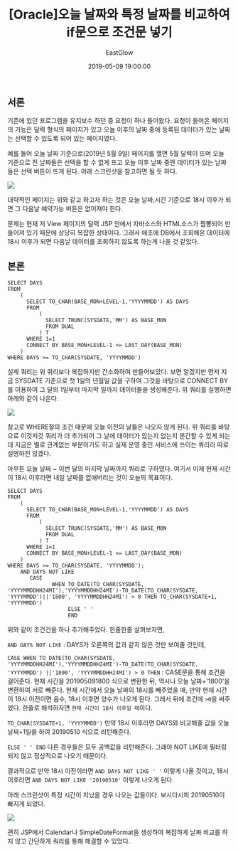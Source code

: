 ﻿---
layout: post
title:  "[Oracle]오늘 날짜와 특정 날짜를 비교하여 if문으로 조건문 넣기"
date:   2019-05-09 19:00:00
author: EastGlow
categories: Database
---
## 서론

기존에 있던 프로그램을 유지보수 하던 중 요청이 하나 들어왔다. 요청이 들어온 페이지의 기능은 달력 형식의 페이지가 있고 오늘 이후의 날짜 중에 등록된 데이터가 있는 날짜는 선택할 수 있도록 되어 있는 페이지였다.

예를 들어 오늘 날짜 기준으로(2019년 5월 9일) 페이지를 열면 5월 달력이 뜨며 오늘 기준으로 전 날짜들은 선택을 할 수 없게 뜨고 오늘 이후 날짜 중엔 데이터가 있는 날짜들은 선택 버튼이 뜨게 된다. 아래 스크린샷을 참고하면 될 듯 하다.

![](/assets/post/20190509_1.PNG)

대략적인 페이지는 위와 같고 하고자 하는 것은 오늘 날짜,시간 기준으로 18시 이후가 되면 그 다음날 예약가능 버튼은 없어져야 한다.

문제는 현재 저 View 페이지의 달력 JSP 안에서 자바소스와 HTML소스가 짬뽕되어 만들어져 있기 때문에 상당히 복잡한 상태이다. 그래서 애초에 DB에서 조회해온 데이터에 18시 이후가 되면 다음날 데이터를 조회하지 않도록 하는게 나을 것 같았다.

## 본론

```
SELECT DAYS
FROM
    (
      SELECT TO_CHAR(BASE_MON+LEVEL-1,'YYYYMMDD') AS DAYS
      FROM 
          ( 
            SELECT TRUNC(SYSDATE,'MM') AS BASE_MON
            FROM DUAL 
          ) T 
      WHERE 1=1 
      CONNECT BY BASE_MON+LEVEL-1 <= LAST_DAY(BASE_MON)
    )
WHERE DAYS >= TO_CHAR(SYSDATE, 'YYYYMMDD')
```

실제 쿼리는 위 쿼리보다 복잡하지만 간소화하여 만들어보았다. 보면 알겠지만 먼저 지금 SYSDATE 기준으로 첫 1일의 년월일 값을 구하여 그것을 바탕으로 CONNECT BY를 이용하여 그 달의 1일부터 마지막 일까지 데이터들을 생성해준다. 위 쿼리를 실행하면 아래와 같이 나온다.

![](/assets/post/20190509_2.PNG)

참고로 WHERE절의 조건 때문에 오늘 이전의 날들은 나오지 않게 된다. 위 쿼리를 바탕으로 이것저것 쿼리가 더 추가되어 그 날에 데이터가 있는지 없는지 분간할 수 있게 되는데 지금은 별로 관계없는 부분이기도 하고 실제 운영 중인 서비스에 쓰이는 쿼리라 따로 설명하진 않겠다.

아무튼 오늘 날짜 ~ 이번 달의 마지막 날짜까지 쿼리로 구하였다. 여기서 이제 현재 시간이 18시 이후라면 내일 날짜를 없애버리는 것이 오늘의 목표이다.

```
SELECT DAYS
FROM
    (
      SELECT TO_CHAR(BASE_MON+LEVEL-1,'YYYYMMDD') AS DAYS
      FROM 
          ( 
            SELECT TRUNC(SYSDATE,'MM') AS BASE_MON
            FROM DUAL 
          ) T 
      WHERE 1=1 
      CONNECT BY BASE_MON+LEVEL-1 <= LAST_DAY(BASE_MON)
    )
WHERE DAYS >= TO_CHAR(SYSDATE, 'YYYYMMDD');
    AND DAYS NOT LIKE 
       CASE 
              WHEN TO_DATE(TO_CHAR(SYSDATE, 'YYYYMMDDHH24MI'),'YYYYMMDDHH24MI')-TO_DATE(TO_CHAR(SYSDATE, 'YYYYMMDD')||'1800', 'YYYYMMDDHH24MI') > 0 THEN TO_CHAR(SYSDATE+1, 'YYYYMMDD') 
                   ELSE ' ' 
                   END
```

위와 같이 조건건을 하나 추가해주었다. 한줄한줄 살펴보자면,

`AND DAYS NOT LIKE` : DAYS가 오른쪽의 값과 같지 않은 것만 보여줄 것인데,

`CASE WHEN TO_DATE(TO_CHAR(SYSDATE, 'YYYYMMDDHH24MI'),'YYYYMMDDHH24MI')-TO_DATE(TO_CHAR(SYSDATE, 'YYYYMMDD') ||'1800', 'YYYYMMDDHH24MI') > 0 THEN` : CASE문을 통해 조건을 걸어준다. 현재 시간을 201905091800 식으로 변환한 뒤, 역시나 오늘 날짜+'1800'을 변환하여 서로 빼준다. 현재 시간에서 오늘 날짜의 18시를 빼주었을 때, 만약 현재 시간이 18시 이전이면 음수, 18시 이후면 양수가 나오게 된다. 그래서 뒤에 조건에 `>0`을 써주었다. 한줄로 해석하자면 `현재 시간이 18시 이후일 때`이다.

`TO_CHAR(SYSDATE+1, 'YYYYMMDD')` 만약 18시 이후라면 DAYS와 비교해줄 값을 오늘 날짜+1일을 하여 20190510 식으로 리턴해준다.

`ELSE ' ' END` 다른 경우들은 모두 공백값을 리턴해준다. 그래야 NOT LIKE에 필터링 되지 않고 정상적으로 나오기 때문이다.

결과적으로 만약 18시 이전이라면 `AND DAYS NOT LIKE ' '` 이렇게 나올 것이고, 18시 이후라면 `AND DAYS NOT LIKE '20190510'` 이렇게 나오게 된다.

아래 스크린샷이 특정 시간이 지났을 경우 나오는 값들이다. 보시다시피 20190510이 빠지게 되었다.

![](/assets/post/20190509_3.PNG)

괜히 JSP에서 Calendar나 SimpleDateFormat을 생성하여 복잡하게 날짜 비교를 하지 않고 간단하게 쿼리를 통해 해결할 수 있었다.

